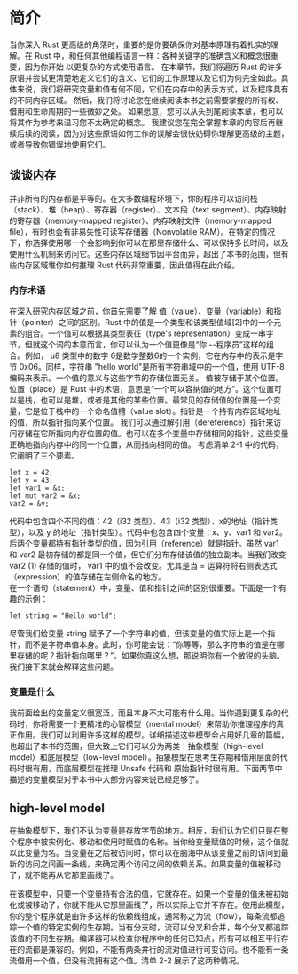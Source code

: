 
# 简介
当你深入 Rust 更高级的角落时，重要的是你要确保你对基本原理有着扎实的理解。在 Rust 中，和任何其他编程语言一样：各种关键字的准确含义和概念很重要，因为你开始
以更复杂的方式使用语言。 在本章节，我们将遍历 Rust 的许多原语并尝试更清楚地定义它们的含义、它们的工作原理以及它们为何完全如此。具体来说，我们将研究变量和值有何不同，它们在内存中的表示方式，以及程序具有的不同内存区域。 然后，我们将讨论您在继续阅读本书之前需要掌握的所有权、借用和生命周期的一些微妙之处。
如果愿意，您可以从头到尾阅读本章，也可以将其作为参考来温习您不太确定的概念。 我建议您在完全掌握本章的内容后再继续后续的阅读，因为对这些原语如何工作的误解会很快妨碍你理解更高级的主题，或者导致你错误地使用它们。

## 谈谈内存
并非所有的内存都是平等的。在大多数编程环境下，你的程序可以访问栈（stack）、堆（heap）、寄存器（register）、文本段（text segment）、内存映射的寄存器（memory-mapped register）、内存映射文件（memory-mapped file），有时也会有非易失性可读写存储器（Nonvolatile RAM）。在特定的情况下，你选择使用哪一个会影响到你可以在那里存储什么、可以保持多长时间，以及使用什么机制来访问它。这些内存区域细节因平台而异，超出了本书的范围，但有些内存区域堆你如何推理 Rust 代码非常重要，因此值得在此介绍。

### 内存术语
在深入研究内存区域之前，你首先需要了解 值（value）、变量（variable）和指针（pointer）之间的区别。Rust 中的值是一个类型和该类型值域[2]中的一个元素的组合。一个值可以根据其类型表征（type's representation）变成一串字节，但就这个词的本意而言，你可以认为一个值更像是“你 --程序员”这样的组合。例如， u8 类型中的数字 6是数学整数6的一个实例，它在内存中的表示是字节 0x06。同样，字符串 "hello world"是所有字符串域中的一个值，使用 UTF-8 编码来表示。一个值的意义与这些字节的存储位置无关。
值被存储于某个位置。位置（place）是 Rust 中的术语，意思是“一个可以容纳值的地方”。这个位置可以是栈，也可以是堆，或者是其他的某些位置。最常见的存储值的位置是一个变量，它是位于栈中的一个命名值槽（value slot）。指针是一个持有内存区域地址的值，所以指针指向某个位置。
我们可以通过解引用（dereference）指针来访问存储在它所指向内存位置的值。也可以在多个变量中存储相同的指针，这些变量正确地指向内存中的同一个位置，从而指向相同的值。
考虑清单 2-1 中的代码，它阐明了三个要素。
```
let x = 42; 
let y = 43;
let var1 = &x;
let mut var2 = &x;
var2 = &y;
```

代码中包含四个不同的值：42（i32 类型）、43（i32 类型）、x的地址（指针类型），以及 y 的地址（指针类型）。代码中也包含四个变量：x、y、var1 和 var2。后两个变量都持有指针类型的值，因为引用（reference）就是指针。虽然 var1 和 var2 最初存储的都是同一个值，但它们分布存储该值的独立副本。当我们改变 var2 (1) 存储的值时， var1 中的值不会改变。尤其是当 = 运算符将右侧表达式（expression）的值存储在左侧命名的地方。  
在一个语句（statement）中，变量、值和指针之间的区别很重要。下面是一个有趣的示例：
```
let string = "Hello world";
```
尽管我们给变量 string 赋予了一个字符串的值，但该变量的值实际上是一个指针，而不是字符串值本身。此时，你可能会说：“你等等，那么字符串的值是在哪里存储的呢？指针指向哪里？”。如果你真这么想，那说明你有一个敏锐的头脑。我们接下来就会解释这些问题。

### 变量是什么
我前面给出的变量定义很宽泛，而且本身不太可能有什么用。当你遇到更复杂的代码时，你将需要一个更精准的心智模型（mental model）来帮助你推理程序的真正作用。我们可以利用许多这样的模型。详细描述这些模型会占用好几章的篇幅，也超出了本书的范围，但大致上它们可以分为两类：抽象模型（high-level model）和底层模型（low-level model）。抽象模型在思考生存期和借用层面的代码时很有用，而底层模型在推理 Unsafe 代码和 原始指针时很有用。下面两节中描述的变量模型对于本书中大部分内容来说已经足够了。

## high-level model
在抽象模型下，我们不认为变量是存放字节的地方。相反，我们认为它们只是在整个程序中被实例化、移动和使用时赋值的名称。当你给变量赋值的时候，这个值就以此变量为名。当变量在之后被访问时，你可以在脑海中从该变量之前的访问到最新的访问之间画一条线，来确定两个访问之间的依赖关系。如果变量的值被移动了，就不能再从它那里画线了。

在该模型中，只要一个变量持有合法的值，它就存在。如果一个变量的值未被初始化或被移动了，你就不能从它那里画线了，所以实际上它并不存在。使用此模型，你的整个程序就是由许多这样的依赖线组成，通常称之为流（flow），每条流都追踪一个值的特定实例的生存期。当有分支时，流可以分叉和合并，每个分叉都追踪该值的不同生存期。编译器可以检查你程序中的任何已知点，所有可以相互平行存在的流都是兼容的。例如，不能有两条并行的流对值进行可变访问。也不能有一条流借用一个值，但没有流拥有这个值。清单 2-2 展示了这两种情况。






